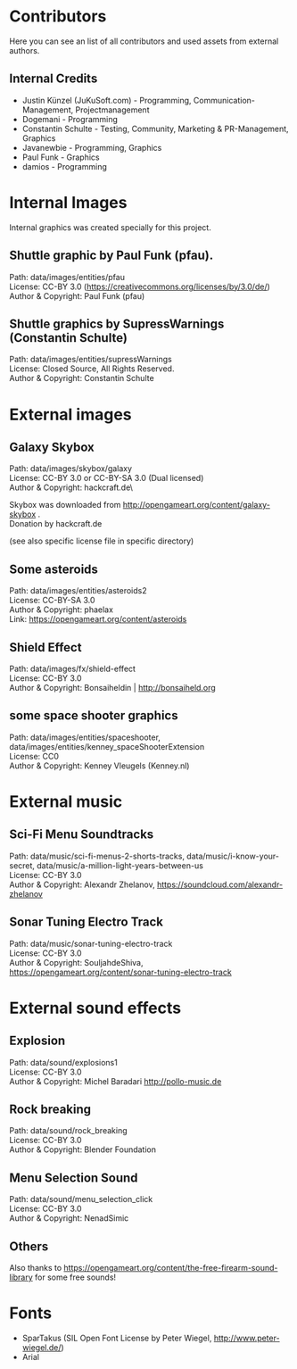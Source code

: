 ﻿# Contributors

Here you can see an list of all contributors and used assets from external authors.

## Internal Credits
  - Justin Künzel (JuKuSoft.com) - Programming, Communication-Management, Projectmanagement
  - Dogemani - Programming
  - Constantin Schulte - Testing, Community, Marketing & PR-Management, Graphics
  - Javanewbie - Programming, Graphics
  - Paul Funk - Graphics
  - damios - Programming

# Internal Images

Internal graphics was created specially for this project.

## Shuttle graphic by Paul Funk (pfau).

Path: data/images/entities/pfau\
License: CC-BY 3.0 (https://creativecommons.org/licenses/by/3.0/de/)\
Author & Copyright: Paul Funk (pfau)

## Shuttle graphics by SupressWarnings (Constantin Schulte)

Path: data/images/entities/supressWarnings\
License: Closed Source, All Rights Reserved.\
Author & Copyright: Constantin Schulte

# External images

## Galaxy Skybox

Path: data/images/skybox/galaxy\
License: CC-BY 3.0 or CC-BY-SA 3.0 (Dual licensed)\
Author & Copyright: hackcraft.de\

Skybox was downloaded from http://opengameart.org/content/galaxy-skybox .\
Donation by hackcraft.de

(see also specific license file in specific directory)

## Some asteroids

Path: data/images/entities/asteroids2\
License: CC-BY-SA 3.0\
Author & Copyright: phaelax\
Link: https://opengameart.org/content/asteroids

## Shield Effect

Path: data/images/fx/shield-effect\
License: CC-BY 3.0\
Author & Copyright: Bonsaiheldin | http://bonsaiheld.org

## some space shooter graphics

Path: data/images/entities/spaceshooter, data/images/entities/kenney_spaceShooterExtension\
License: CC0\
Author & Copyright: Kenney Vleugels (Kenney.nl)

# External music

## Sci-Fi Menu Soundtracks

Path: data/music/sci-fi-menus-2-shorts-tracks, data/music/i-know-your-secret, data/music/a-million-light-years-between-us\
License: CC-BY 3.0\
Author & Copyright: Alexandr Zhelanov, https://soundcloud.com/alexandr-zhelanov

## Sonar Tuning Electro Track

Path: data/music/sonar-tuning-electro-track\
License: CC-BY 3.0\
Author & Copyright: SouljahdeShiva, https://opengameart.org/content/sonar-tuning-electro-track

# External sound effects

## Explosion

Path: data/sound/explosions1\
License: CC-BY 3.0\
Author & Copyright: Michel Baradari http://pollo-music.de

## Rock breaking

Path: data/sound/rock_breaking\
License: CC-BY 3.0\
Author & Copyright: Blender Foundation

## Menu Selection Sound

Path: data/sound/menu_selection_click\
License: CC-BY 3.0\
Author & Copyright: NenadSimic

## Others

Also thanks to https://opengameart.org/content/the-free-firearm-sound-library for some free sounds!

# Fonts
  - SparTakus (SIL Open Font License by Peter Wiegel, http://www.peter-wiegel.de/)
  - Arial